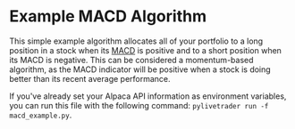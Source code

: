 # Example MACD Algorithm

This simple example algorithm allocates all of your portfolio to a long position in a stock when its [MACD](https://www.investopedia.com/terms/m/macd.asp) is positive and to a short position when its MACD is negative. This can be considered a momentum-based algorithm, as the MACD indicator will be positive when a stock is doing better than its recent average performance.

If you've already set your Alpaca API information as environment variables, you can run this file with the following command: `pylivetrader run -f macd_example.py`.
